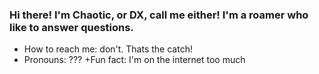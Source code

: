 ### Hi there! I'm Chaotic, or DX, call me either! I'm a roamer who like to answer questions.
+ How to reach me: don't. Thats the catch!
+ Pronouns: ???
+Fun fact: I'm on the internet too much

<!--
**Cha0t1cDX/Cha0t1cDX** is a ✨ _special_ ✨ repository because its `README.md` (this file) appears on your GitHub profile.

Here are some ideas to get you started:

###- 💬 Ask me about anything!
###- 📫 How to reach me: don't. Thats the catch!
###- 😄 Pronouns: ???
###- ⚡ Fun fact: I'm on the internet too much
-->
